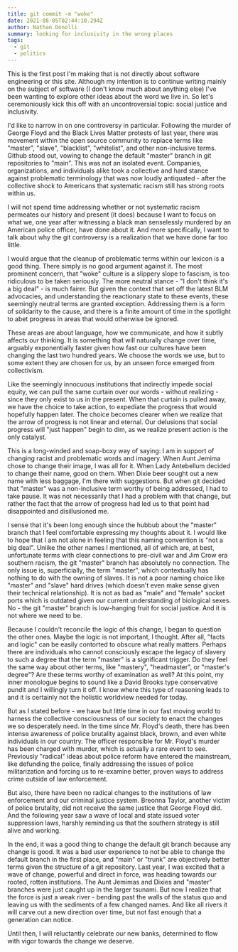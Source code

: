 ```yaml
---
title: git commit -m "woke"
date: 2021-08-05T02:44:10.294Z
author: Nathan Donolli
summary: looking for inclusivity in the wrong places
tags:
  - git
  - politics
---
```

This is the first post I'm making that is not directly about software engineering or this site.  Although my intention is to continue writing mainly on the subject of software (I don't know much about anything else) I've been wanting to explore other ideas about the word we live in.  So let's ceremoniously kick this off with an uncontroversial topic: social justice and inclusivity.

I'd like to narrow in on one controversy in particular.  Following the murder of George Floyd and the Black Lives Matter protests of last year, there was movement within the open source community to replace terms like "master", "slave", "blacklist", "whitelist", and other non-inclusive terms.  Github stood out, vowing to change the default "master" branch in git repositories to "main". This was not an isolated event.  Companies, organizations, and individuals alike took a collective and hard stance against problematic terminology that was now loudly antiquated - after the collective shock to Americans that systematic racism still has strong roots within us.

I will not spend time addressing whether or not systematic racism permeates our history and present (it does) because I want to focus on what we, one year after witnessing a black man senselessly murdered by an American police officer, have done about it.  And more specifically, I want to talk about why the git controversy is a realization that we have done far too little.

I would argue that the cleanup of problematic terms within our lexicon is a good thing.  There simply is no good argument against it.  The most prominent concern, that "woke" culture is a slippery slope to fascism, is too ridiculous to be taken seriously.  The more neutral stance - "I don't think it's a big deal" - is much fairer.  But given the context that set off the latest BLM advocacies, and understanding the reactionary state to these events, these seemingly neutral terms are granted exception.  Addressing them is a form of solidarity to the cause, and there is a finite amount of time in the spotlight to abet progress in areas that would otherwise be ignored.  

These areas are about language, how we communicate, and how it subtly affects our thinking.  It is something that will naturally change over time, arguably exponentially faster given how fast our cultures have been changing the last two hundred years.  We choose the words we use, but to some extent they are chosen for us, by an unseen force emerged from collectivism.  

Like the seemingly innocuous institutions that indirectly impede social equity, we can pull the same curtain over our words - without realizing - since they only exist to us in the present.  When that curtain is pulled away, we have the choice to take action, to expediate the progress that would hopefully happen later.  The choice becomes clearer when we realize that the arrow of progress is not linear and eternal.  Our delusions that social progress will "just happen" begin to dim, as we realize present action is the only catalyst.

This is a long-winded and soap-boxy way of saying: I am in support of changing racist and problematic words and imagery.  When Aunt Jemima chose to change their image, I was all for it.  When Lady Antebellum decided to change their name, good on them.  When Dixie beer sought out a new name with less baggage, I'm there with suggestions.  But when git decided that "master" was a non-inclusive term worthy of being addressed, I had to take pause.  It was not necessarily that I had a problem with that change, but rather the fact that the arrow of progress had led us to that point had disappointed and disillusioned me.

I sense that it's been long enough since the hubbub about the "master" branch that I feel comfortable expressing my thoughts about it.  I would like to hope that I am not alone in feeling that this naming convention is "not a big deal".  Unlike the other names I mentioned, all of which are, at best, unfortunate terms with clear connections to pre-civil war and Jim Crow era southern racism, the git "master" branch has absolutely no connection.  The only issue is, superficially, the term "master", which contextually has nothing to do with the owning of slaves.  It is not a poor naming choice like "master" and "slave" hard drives (which doesn't even make sense given their technical relationship).  It is not as bad as "male" and "female" socket ports which is outdated given our current understanding of biological sexes.  No - the git "master" branch is low-hanging fruit for social justice.  And it is not where we need to be.

Because I couldn't reconcile the logic of this change, I began to question the other ones.  Maybe the logic is not important, I thought.  After all, "facts and logic" can be easily contorted to obscure what really matters.  Perhaps there are individuals who cannot consciously escape the legacy of slavery to such a degree that the term "master" is a significant trigger.  Do they feel the same way about other terms, like "mastery", "headmaster", or "master's degree"?  Are these terms worthy of examination as well?  At this point, my inner monologue begins to sound like a David Brooks type conservative pundit and I willingly turn it off.  I know where this type of reasoning leads to and it is certainly not the holistic worldview needed for today.

But as I stated before - we have but little time in our fast moving world to harness the collective consciousness of our society to enact the changes we so desperately need.  In the time since Mr. Floyd's death, there has been intense awareness of police brutality against black, brown, and even white individuals in our country. The officer responsible for Mr. Floyd's murder has been charged with murder, which is actually a rare event to see.  Previously "radical" ideas about police reform have entered the mainstream, like defunding the police, finally addressing the issues of police militarization and forcing us to re-examine better, proven ways to address crime outside of law enforcement.

But also, there have been no radical changes to the institutions of law enforcement and our criminal justice system.  Breonna Taylor, another victim of police brutality, did not receive the same justice that George Floyd did.  And the following year saw a wave of local and state issued voter suppression laws, harshly reminding us that the southern strategy is still alive and working.

In the end, it was a good thing to change the default git branch because any change is good.  It was a bad user experience to not be able to change the default branch in the first place, and "main" or "trunk" are objectively better terms given the structure of a git repository.  Last year, I was excited that a wave of change, powerful and direct in force, was heading towards our rooted, rotten institutions.  The Aunt Jemimas and Dixies and "master" branches were just caught up in the larger tsunami.  But now I realize that the force is just a weak river - bending past the walls of the status quo and leaving us with the sediments of a few changed names.  And like all rivers it will carve out a new direction over time, but not fast enough that a generation can notice.  

Until then, I will reluctantly celebrate our new banks, determined to flow with vigor towards the change we deserve.